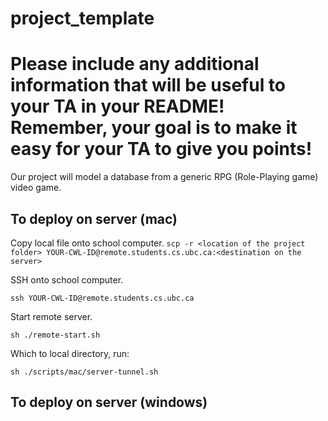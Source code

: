 # project_template
# Please include any additional information that will be useful to your TA in your README! Remember, your goal is to make it easy for your TA to give you points!

Our project will model a database from a generic RPG (Role-Playing game) video game.

## To deploy on server (mac)

Copy local file onto school computer.
`scp -r <location of the project folder> YOUR-CWL-ID@remote.students.cs.ubc.ca:<destination on the server>`

SSH onto school computer.

`ssh YOUR-CWL-ID@remote.students.cs.ubc.ca`

Start remote server.

`sh ./remote-start.sh`

Which to local directory, run:

`sh ./scripts/mac/server-tunnel.sh`

## To deploy on server (windows)